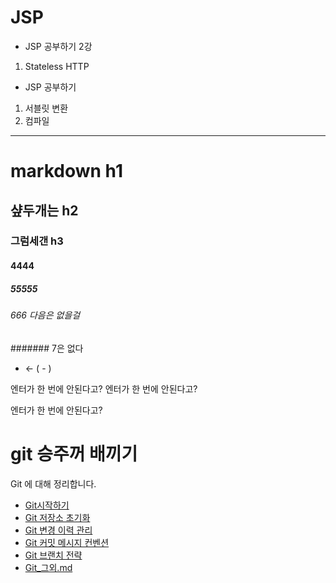 # JSP


- JSP 공부하기 2강
 1. Stateless HTTP


- JSP 공부하기
 1. 서블릿 변환
 2. 컴파일

-------------------------------------------------------------------------------------------------------------------
# markdown h1

## 샾두개는 h2
### 그럼세갠 h3
#### 4444
##### 55555
###### 666 다음은 없을걸
####### 7은 없다

- <- ( - )

엔터가 한 번에 안된다고?
엔터가 한 번에 안된다고?

엔터가 한 번에 안된다고?




# git 승주꺼 배끼기
Git 에 대해 정리합니다.

- [Git시작하기](./Git_시작하기.md)
- [Git 저장소 초기화](./Git_저장소_초기화.md)
- [Git 변경 이력 관리](./Git_변경_이력_관리.md)
- [Git 커밋 메시지 컨벤션](./Git_커밋_메시지_컨벤션.md)
- [Git 브랜치 전략](./Git_브랜치_전략.md)
- [Git_그외.md](./Git_그외.md)
